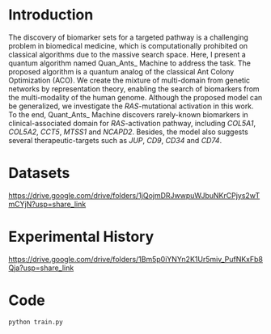 # Introduction
The discovery of biomarker sets for a targeted pathway is a challenging problem in biomedical medicine, which is computationally prohibited on classical algorithms due to the massive search space. Here, I present a quantum algorithm named Quan_Ants_ Machine to address the task. The proposed algorithm is a quantum analog of the classical Ant Colony Optimization (ACO). We create the mixture of multi-domain from genetic networks by representation theory, enabling the search of biomarkers from the multi-modality of the human genome. Although the proposed model can be generalized, we investigate the _RAS_-mutational activation in this work. To the end, Quant_Ants_ Machine discovers rarely-known biomarkers in clinical-associated domain for _RAS_-activation pathway, including _COL5A1_, _COL5A2_, _CCT5_, _MTSS1_ and _NCAPD2_. Besides, the model also suggests several therapeutic-targets such as _JUP_, _CD9_, _CD34_ and _CD74_.

# Datasets
https://drive.google.com/drive/folders/1jQojmDRJwwpuWJbuNKrCPjys2wTmCYjN?usp=share_link

# Experimental History
https://drive.google.com/drive/folders/1Bm5p0iYNYn2K1Ur5miv_PufNKxFb8Qja?usp=share_link

# Code
```
python train.py
```
